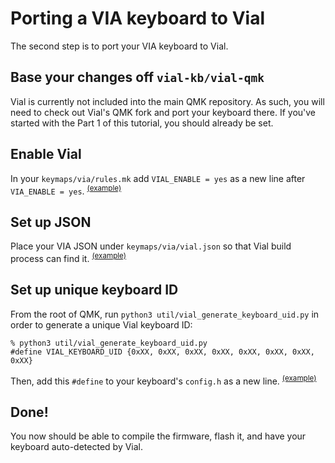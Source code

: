 # Porting a VIA keyboard to Vial

The second step is to port your VIA keyboard to Vial.

## Base your changes off `vial-kb/vial-qmk`

Vial is currently not included into the main QMK repository. As such, you will need to check out Vial's QMK fork and port your keyboard there. If you've started with the Part 1 of this tutorial, you should already be set.

## Enable Vial

In your `keymaps/via/rules.mk` add `VIAL_ENABLE = yes` as a new line after `VIA_ENABLE = yes`. <sup>[(example)](https://github.com/vial-kb/vial-qmk/blob/a88f05ea1e2d6bf32dee4dae3be50f5de28b7263/keyboards/xyz/g60/keymaps/via/rules.mk#L2)</sup>

## Set up JSON

Place your VIA JSON under `keymaps/via/vial.json` so that Vial build process can find it. <sup>[(example)](https://github.com/vial-kb/vial-qmk/blob/a88f05ea1e2d6bf32dee4dae3be50f5de28b7263/keyboards/xyz/g60/keymaps/via/vial.json)</sup>

## Set up unique keyboard ID

From the root of QMK, run `python3 util/vial_generate_keyboard_uid.py` in order to generate a unique Vial keyboard ID:

```
% python3 util/vial_generate_keyboard_uid.py
#define VIAL_KEYBOARD_UID {0xXX, 0xXX, 0xXX, 0xXX, 0xXX, 0xXX, 0xXX, 0xXX}
```

Then, add this `#define` to your keyboard's `config.h` as a new line. <sup>[(example)](https://github.com/vial-kb/vial-qmk/blob/a88f05ea1e2d6bf32dee4dae3be50f5de28b7263/keyboards/xyz/g60/config.h#L28)</sup>

## Done!

You now should be able to compile the firmware, flash it, and have your keyboard auto-detected by Vial.
